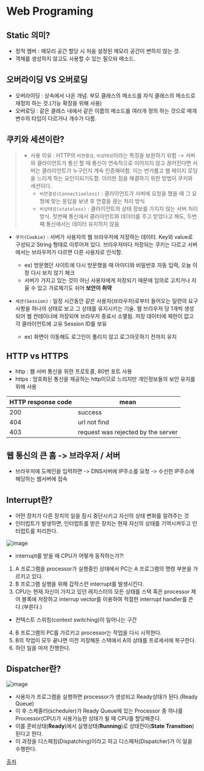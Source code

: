 # Web Programing

## Static 의미?
- 정적 멤버 : 메모리 공간 할당 시 처음 설정된 메모리 공간이 변하지 않는 것.
- 객체를 생성하지 않고도 사용할 수 있는 필으돠 메소드.

## 오버라이딩 VS 오버로딩
- 오버라이딩 : 상속에서 나온 개념. 부모 클래스의 메소드를 자식 클래스의 메소드로 재정의 하는 것.(기능 확장을 위해 사용)
- 오버로딩 : 같은 클래스 내에서 같은 이름의 메소드를 여러개 정의 하는 것으로 매개변수의 타입이 다르거나 개수가 다름.

## 쿠키와 세션이란?
> - 사용 이유 : HTTP의 `비연결성`, `비상태성`이라는 특징을 보완하기 위함 -> 서버와 클라이언트가 통신 할 때 통신이 연속적으로 이어지지 않고 끊어진다면 서버는 클라이언트가 누구인지 계속 인증해야함. 이는 번거롭고 웹 페이지 로딩을 느리게 하는 요인이되기도함. 이러한 점을 해결하기 위한 방법이 쿠키와 세션이다.
>   - `비연결성(Connectionless)` : 클라이언트가 서버에 요청을 했을 때 그 요청에 맞는 응답을 보낸 후 연결을 끊는 처리 방식
>   - `비상태성(stateless)` : 클라이언트의 상태 정보를 가지지 않는 서버 처리 방식. 첫번째 통신에서 클라이언트와 데이터를 주고 받았다고 해도, 두번째 통신에서는 데이터 유지하지 않음

- `쿠키(Cookie)` : 서버가 사용자의 웹 브라우저에 저장하는 데이터. Key와 value로 구성되고 String 형태로 이루어져 있다. 브라우저마다 저장되는 쿠키는 다르고 서버에서는 브라우저가 다르면 다른 사용자로 인식함.
  - ex) 방문했던 사이트에 다시 방문했을 때 아이디와 비밀번호 자동 입력, 오늘 이 창 다시 보지 않기 체크
  - 서버가 가지고 있는 것이 아닌 사용자에게 저장되기 때문에 임의로 고치거나 지울 수 있고 가로채기도 쉬어 **보안이 취약**

- `세션(Session)` : 일정 시간동안 같은 사용자(브라우저)로부터 들어오는 일련의 요구사항을 하나의 상태로 보고 그 상태를 유지시키는 기술. 웹 브라우저 당 1개씩 생성되어 웹 컨테이너에 저장되며 브라우저 종료시 소멸됨. 저장 데이터에 제한이 없고 각 클라이언트에 고유 Session ID를 보유
  - ex) 화면이 이동해도 로그인이 풀리지 않고 로그아웃하기 전까지 유지

## HTTP vs HTTPS
- http : 웹 서버 통신을 위한 프로토콜, 80번 포트 사용
- https : 암호화된 통신을 제공하는 http이므로 느리지만 개인정보들의 보안 유지를 위해 사용

| HTTP response code | mean |
| -- | -- |
| 200 | success |
| 404 | url not find |
| 403 | request was rejected by the server |

## 웹 통신의 큰 흠 -> 브라우저 / 서버
- 브라우저에 도메인을 입력하면 -> DNS서버에 IP주소를 요청 -> 수신한 IP주소에 해당하는 웹서버에 접속

## Interrupt란?
- 어떤 장치가 다른 장치의 일을 잠시 중단시키고 자신의 상태 변화를 알려주는 것
- 인터럽트가 발생하면, 인터럽트를 받은 장치는 현재 자신의 상태를 기억시켜두고 인터럽트를 처리한다.

![image](https://user-images.githubusercontent.com/77317312/132474845-0bc716d4-5207-48d5-8935-6d19783ff4dd.png)

- interrupt를 받을 때 CPU가 어떻게 동작하는가?!
1. A 프로그램을 processor가 실행중인 상태에서 PC는 A 프로그램의 명령 부분을 가르키고 있다.
2. B 프로그램 실행을 위해 갑작스런 interrupt를 발생시킨다.
3. CPU는 현재 자신이 가지고 있던 레지스터의 모든 상태를 스택 혹은 processor 제어 블록에 저장하고 interrup vector를 이용하여 적절한 interrupt handler를 쓴다.(부른다.)
  - 컨텍스트 스위칭(context switching)이 일어나는 구간
4. B 프로그램의 PC를 가르키고 processor는 작업을 다시 시작한다.
5. B의 작업이 모두 끝나면 이전 저장해둔 스택에서 A의 상태를 프로세서에 복구한다.
6. 하던 일을 마저 진행한다.

## Dispatcher란?

![image](https://user-images.githubusercontent.com/77317312/132476722-edba064b-5a8e-4abf-b351-39f467d9994a.png)

- 사용자가 프로그램을 실행하면 processor가 생성되고 Ready상태가 된다.(Ready Queue)
- 이 후 스케줄러(scheduler)가 Ready Queue에 있는 Processor 중 하나를 Processor(CPU)가 사용가능한 상태가 될 때 CPU를 할당해준다.
- 이를 준비상태(**Ready**)에서 실행상태(**Running**)로 상태전이(**State Transition**)된다고 한다.
- 이 과정을 디스패칭(Dispatching)이라고 하고 디스패처(Dispatcher)가 이 일을 수행한다.

[출처](https://www.crocus.co.kr/1406)
